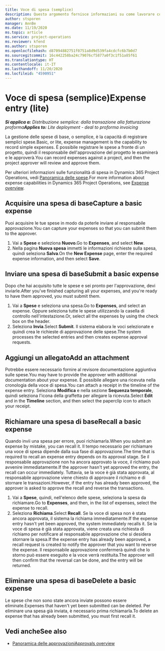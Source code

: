 ```yaml
---
title: Voce di spesa (semplice)
description: Questo argomento fornisce informazioni su come lavorare con le voci di spesa in una distribuzione semplice.
author: stsporen
manager: AnnBe
ms.date: 11/19/2020
ms.topic: article
ms.service: project-operations
ms.reviewer: kfend
ms.author: stsporen
ms.openlocfilehash: d87094882751f0751a8d9d539fa4cdcfc6b7b0d7
ms.sourcegitcommit: 16c442258ba24c79076cf5877a0f3c1f51a85f61
ms.translationtype: HT
ms.contentlocale: it-IT
ms.lasthandoff: 11/20/2020
ms.locfileid: "4590951"
---
```

# <a name="expense-entry-lite"></a><span data-ttu-id="6e256-103">Voce di spesa (semplice)</span><span class="sxs-lookup"><span data-stu-id="6e256-103">Expense entry (lite)</span></span>

<span data-ttu-id="6e256-104">_**Si applica a:** Distribuzione semplice: dalla transazione alla fatturazione proforma_</span><span class="sxs-lookup"><span data-stu-id="6e256-104">_**Applies to:** Lite deployment - deal to proforma invoicing_</span></span>

<span data-ttu-id="6e256-105">La gestione delle spese di base, o semplice, è la capacità di registrare semplici spese.</span><span class="sxs-lookup"><span data-stu-id="6e256-105">Basic, or lite, expense management is the capability to record simple expenses.</span></span> <span data-ttu-id="6e256-106">È possibile registrare le spese a fronte di un progetto, quindi il responsabile dell'approvazione del progetto le esaminerà e le approverà.</span><span class="sxs-lookup"><span data-stu-id="6e256-106">You can record expenses against a project, and then the project approver will review and approve them.</span></span>

<span data-ttu-id="6e256-107">Per ulteriori informazioni sulle funzionalità di spesa in Dynamics 365 Project Operations, vedi [Panoramica delle spese](expense-overview.md).</span><span class="sxs-lookup"><span data-stu-id="6e256-107">For more information about expense capabilities in Dynamics 365 Project Operations, see [Expense overview](expense-overview.md).</span></span>

## <a name="capture-a-basic-expense"></a><span data-ttu-id="6e256-108">Acquisire una spesa di base</span><span class="sxs-lookup"><span data-stu-id="6e256-108">Capture a basic expense</span></span>

<span data-ttu-id="6e256-109">Puoi acquisire le tue spese in modo da poterle inviare al responsabile approvazione.</span><span class="sxs-lookup"><span data-stu-id="6e256-109">You can capture your expenses so that you can submit them to the approver.</span></span>

1. <span data-ttu-id="6e256-110">Vai a **Spese** e seleziona **Nuovo**.</span><span class="sxs-lookup"><span data-stu-id="6e256-110">Go to **Expenses**, and select **New**.</span></span>
2. <span data-ttu-id="6e256-111">Nella pagina **Nuova spesa** immetti le informazioni richieste sulla spesa, quindi seleziona **Salva**.</span><span class="sxs-lookup"><span data-stu-id="6e256-111">On the **New Expense** page, enter the required expense information, and then select **Save**.</span></span>

## <a name="submit-a-basic-expense"></a><span data-ttu-id="6e256-112">Inviare una spesa di base</span><span class="sxs-lookup"><span data-stu-id="6e256-112">Submit a basic expense</span></span>

<span data-ttu-id="6e256-113">Dopo che hai acquisito tutte le spese e sei pronto per l'approvazione, devi inviarle.</span><span class="sxs-lookup"><span data-stu-id="6e256-113">After you've finished capturing all your expenses, and you're ready to have them approved, you must submit them.</span></span>

1. <span data-ttu-id="6e256-114">Vai a **Spese** e seleziona una spesa.</span><span class="sxs-lookup"><span data-stu-id="6e256-114">Go to **Expenses**, and select an expense.</span></span> <span data-ttu-id="6e256-115">Oppure seleziona tutte le spese utilizzando la casella di controllo nell'intestazione.</span><span class="sxs-lookup"><span data-stu-id="6e256-115">Or, select all the expenses by using the check box on the header.</span></span>
2. <span data-ttu-id="6e256-116">Seleziona **Invia**.</span><span class="sxs-lookup"><span data-stu-id="6e256-116">Select **Submit**.</span></span> <span data-ttu-id="6e256-117">Il sistema elabora le voci selezionate e quindi crea le richieste di approvazione delle spese.</span><span class="sxs-lookup"><span data-stu-id="6e256-117">The system processes the selected entries and then creates expense approval requests.</span></span>

## <a name="add-an-attachment"></a><span data-ttu-id="6e256-118">Aggiungi un allegato</span><span class="sxs-lookup"><span data-stu-id="6e256-118">Add an attachment</span></span>

<span data-ttu-id="6e256-119">Potrebbe essere necessario fornire al revisore documentazione aggiuntiva sulle spese.</span><span class="sxs-lookup"><span data-stu-id="6e256-119">You may have to provide the approver with additional documentation about your expense.</span></span> <span data-ttu-id="6e256-120">È possibile allegare una ricevuta nella cronologia della voce di spesa.</span><span class="sxs-lookup"><span data-stu-id="6e256-120">You can attach a receipt in the timeline of the expense entry.</span></span> <span data-ttu-id="6e256-121">Seleziona **Modifica** e nella sezione **Sequenza temporale**, quindi seleziona l'icona della graffetta per allegare la ricevuta.</span><span class="sxs-lookup"><span data-stu-id="6e256-121">Select **Edit** and in the **Timeline** section, and then select the paperclip icon to attach your receipt.</span></span>

## <a name="recall-a-basic-expense"></a><span data-ttu-id="6e256-122">Richiamare una spesa di base</span><span class="sxs-lookup"><span data-stu-id="6e256-122">Recall a basic expense</span></span>

<span data-ttu-id="6e256-123">Quando invii una spesa per errore, puoi richiamarla.</span><span class="sxs-lookup"><span data-stu-id="6e256-123">When you submit an expense by mistake, you can recall it.</span></span> <span data-ttu-id="6e256-124">Il tempo necessario per richiamare una voce di spesa dipende dalla sua fase di approvazione.</span><span class="sxs-lookup"><span data-stu-id="6e256-124">The time that is required to recall an expense entry depends on its approval stage.</span></span>  <span data-ttu-id="6e256-125">Se il responsabile approvazione non ha ancora approvato la voce, il richiamo può avvenire immediatamente.</span><span class="sxs-lookup"><span data-stu-id="6e256-125">If the approver hasn't yet approved the entry, the recall can occur immediately.</span></span> <span data-ttu-id="6e256-126">Tuttavia, se la voce è già stata approvata, al responsabile approvazione viene chiesto di approvare il richiamo e di stornare le transazioni.</span><span class="sxs-lookup"><span data-stu-id="6e256-126">However, if the entry has already been approved, the approver is asked to approve the recall and reverse the transactions.</span></span>

1. <span data-ttu-id="6e256-127">Vai a **Spese**, quindi, nell'elenco delle spese, seleziona la spesa da richiamare.</span><span class="sxs-lookup"><span data-stu-id="6e256-127">Go to **Expenses**, and then, in the list of expenses, select the expense to recall.</span></span>
2. <span data-ttu-id="6e256-128">Seleziona **Richiama**.</span><span class="sxs-lookup"><span data-stu-id="6e256-128">Select **Recall**.</span></span> <span data-ttu-id="6e256-129">Se la voce di spesa non è stata ancora approvata, il sistema la richiama immediatamente.</span><span class="sxs-lookup"><span data-stu-id="6e256-129">If the expense entry hasn't yet been approved, the system immediately recalls it.</span></span> <span data-ttu-id="6e256-130">Se la voce di spesa è già stata approvata, viene creata una richiesta di richiamo per notificare al responsabile approvazione che si desidera stornare la spesa.</span><span class="sxs-lookup"><span data-stu-id="6e256-130">If the expense entry has already been approved, a recall request is created to notify the approver that you want to reverse the expense.</span></span> <span data-ttu-id="6e256-131">Il responsabile approvazione confermerà quindi che lo storno può essere eseguito e la voce verrà restituita.</span><span class="sxs-lookup"><span data-stu-id="6e256-131">The approver will then confirm that the reversal can be done, and the entry will be returned.</span></span>

## <a name="delete-a-basic-expense"></a><span data-ttu-id="6e256-132">Eliminare una spesa di base</span><span class="sxs-lookup"><span data-stu-id="6e256-132">Delete a basic expense</span></span>

<span data-ttu-id="6e256-133">Le spese che non sono state ancora inviate possono essere eliminate.</span><span class="sxs-lookup"><span data-stu-id="6e256-133">Expenses that haven't yet been submitted can be deleted.</span></span> <span data-ttu-id="6e256-134">Per eliminare una spesa già inviata, è necessario prima richiamarla.</span><span class="sxs-lookup"><span data-stu-id="6e256-134">To delete an expense that has already been submitted, you must first recall it.</span></span>

## <a name="see-also"></a><span data-ttu-id="6e256-135">Vedi anche</span><span class="sxs-lookup"><span data-stu-id="6e256-135">See also</span></span>

- [<span data-ttu-id="6e256-136">Panoramica delle approvazioni</span><span class="sxs-lookup"><span data-stu-id="6e256-136">Approvals overview</span></span>](../approvals/approvals-overview.md)
